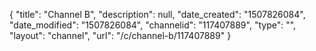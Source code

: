 {
    "title": "Channel B",
    "description": null,
    "date_created": "1507826084",
    "date_modified": "1507826084",
    "channelid": "117407889",
    "type": "",
    "layout": "channel",
    "url": "\/c\/channel-b\/117407889"
}